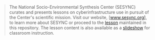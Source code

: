 > The National Socio-Environmental Synthesis Center (SESYNC) curates and presents
> lessons on cyberinfrastructure use in pursuit of the Center's scientific mission.
> Visit our website, [www.sesync.org], to learn more about SESYNC or proceed to
> the [lesson] maintained in this repository. The lesson content is also available
> as a [slideshow] for classroom instruction.

<!-------------------------------------
-- Only modify content below or risk --
-- a merge conflict with upstream.   --
-------------------------------------->

[www.sesync.org]: https://www.sesync.org
[lesson]: https://sesync-ci.github.io/basic-R-lesson
[slideshow]: https://sesync-ci.github.io/basic-R-lesson/instructor

